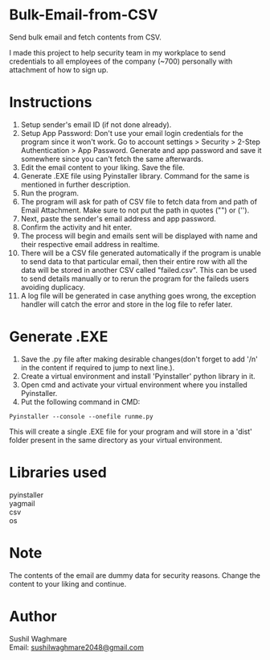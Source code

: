 # Bulk-Email-from-CSV
Send bulk email and fetch contents from CSV.

I made this project to help security team in my workplace to send credentials to all employees of the company (~700) personally with attachment of how to sign up.

# Instructions
1. Setup sender's email ID (if not done already).
2. Setup App Password: Don't use your email login credentials for the program since it won't work. Go to account settings > Security > 2-Step Authentication > App Password. Generate and app password and save it somewhere since you can't fetch the same afterwards.
3. Edit the email content to your liking. Save the file.
4. Generate .EXE file using Pyinstaller library. Command for the same is mentioned in further description.
5. Run the program.
6. The program will ask for path of CSV file to fetch data from and path of Email Attachment. Make sure to not put the path in quotes ("") or ('').
7. Next, paste the sender's email address and app password.
8. Confirm the activity and hit enter.
9. The process will begin and emails sent will be displayed with name and their respective email address in realtime.
10. There will be a CSV file generated automatically if the program is unable to send data to that particular email, then their entire row with all the data will be stored in another CSV called "failed.csv". This can be used to send details manually or to rerun the program for the faileds users avoiding duplicacy.
11. A log file will be generated in case anything goes wrong, the exception handler will catch the error and store in the log file to refer later.

# Generate .EXE
1. Save the .py file after making desirable changes(don't forget to add '/n' in the content if required to jump to next line.).
2. Create a virtual environment and install 'Pyinstaller' python library in it.
3. Open cmd and activate your virtual environment where you installed Pyinstaller.
4. Put the following command in CMD:
```
Pyinstaller --console --onefile runme.py
```
This will create a single .EXE file for your program and will store in a 'dist' folder present in the same directory as your virtual environment.

# Libraries used
pyinstaller <br>
yagmail <br>
csv <br>
os <br>

# Note
The contents of the email are dummy data for security reasons. Change the content to your liking and continue.

# Author
Sushil Waghmare <br>
Email: sushilwaghmare2048@gmail.com
